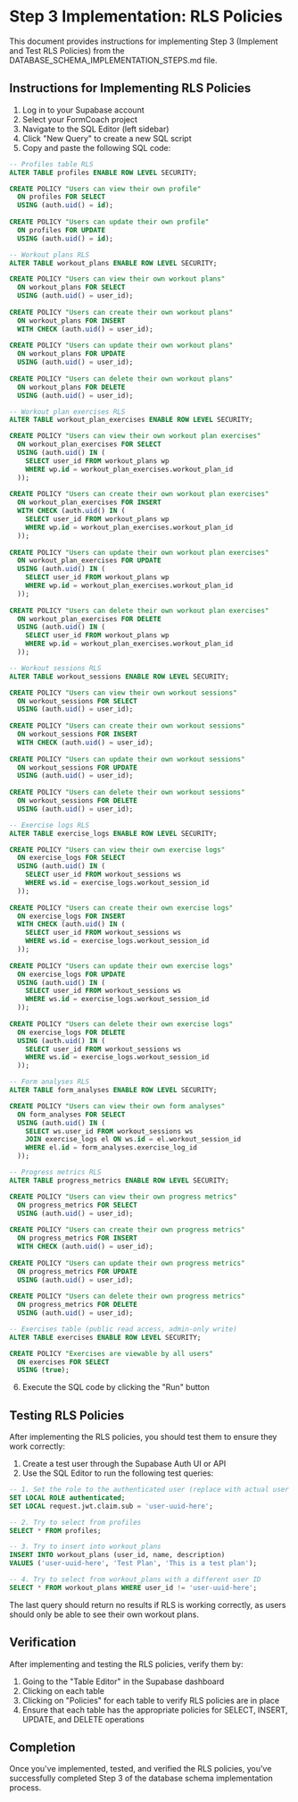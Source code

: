 # Step 3 Implementation: RLS Policies

This document provides instructions for implementing Step 3 (Implement and Test RLS Policies) from the
DATABASE_SCHEMA_IMPLEMENTATION_STEPS.md file.

## Instructions for Implementing RLS Policies

1. Log in to your Supabase account
2. Select your FormCoach project
3. Navigate to the SQL Editor (left sidebar)
4. Click "New Query" to create a new SQL script
5. Copy and paste the following SQL code:

```sql
-- Profiles table RLS
ALTER TABLE profiles ENABLE ROW LEVEL SECURITY;

CREATE POLICY "Users can view their own profile"
  ON profiles FOR SELECT
  USING (auth.uid() = id);
  
CREATE POLICY "Users can update their own profile"
  ON profiles FOR UPDATE
  USING (auth.uid() = id);

-- Workout plans RLS
ALTER TABLE workout_plans ENABLE ROW LEVEL SECURITY;

CREATE POLICY "Users can view their own workout plans"
  ON workout_plans FOR SELECT
  USING (auth.uid() = user_id);
  
CREATE POLICY "Users can create their own workout plans"
  ON workout_plans FOR INSERT
  WITH CHECK (auth.uid() = user_id);
  
CREATE POLICY "Users can update their own workout plans"
  ON workout_plans FOR UPDATE
  USING (auth.uid() = user_id);
  
CREATE POLICY "Users can delete their own workout plans"
  ON workout_plans FOR DELETE
  USING (auth.uid() = user_id);

-- Workout plan exercises RLS
ALTER TABLE workout_plan_exercises ENABLE ROW LEVEL SECURITY;

CREATE POLICY "Users can view their own workout plan exercises"
  ON workout_plan_exercises FOR SELECT
  USING (auth.uid() IN (
    SELECT user_id FROM workout_plans wp 
    WHERE wp.id = workout_plan_exercises.workout_plan_id
  ));
  
CREATE POLICY "Users can create their own workout plan exercises"
  ON workout_plan_exercises FOR INSERT
  WITH CHECK (auth.uid() IN (
    SELECT user_id FROM workout_plans wp 
    WHERE wp.id = workout_plan_exercises.workout_plan_id
  ));
  
CREATE POLICY "Users can update their own workout plan exercises"
  ON workout_plan_exercises FOR UPDATE
  USING (auth.uid() IN (
    SELECT user_id FROM workout_plans wp 
    WHERE wp.id = workout_plan_exercises.workout_plan_id
  ));
  
CREATE POLICY "Users can delete their own workout plan exercises"
  ON workout_plan_exercises FOR DELETE
  USING (auth.uid() IN (
    SELECT user_id FROM workout_plans wp 
    WHERE wp.id = workout_plan_exercises.workout_plan_id
  ));

-- Workout sessions RLS
ALTER TABLE workout_sessions ENABLE ROW LEVEL SECURITY;

CREATE POLICY "Users can view their own workout sessions"
  ON workout_sessions FOR SELECT
  USING (auth.uid() = user_id);
  
CREATE POLICY "Users can create their own workout sessions"
  ON workout_sessions FOR INSERT
  WITH CHECK (auth.uid() = user_id);
  
CREATE POLICY "Users can update their own workout sessions"
  ON workout_sessions FOR UPDATE
  USING (auth.uid() = user_id);
  
CREATE POLICY "Users can delete their own workout sessions"
  ON workout_sessions FOR DELETE
  USING (auth.uid() = user_id);

-- Exercise logs RLS
ALTER TABLE exercise_logs ENABLE ROW LEVEL SECURITY;

CREATE POLICY "Users can view their own exercise logs"
  ON exercise_logs FOR SELECT
  USING (auth.uid() IN (
    SELECT user_id FROM workout_sessions ws 
    WHERE ws.id = exercise_logs.workout_session_id
  ));
  
CREATE POLICY "Users can create their own exercise logs"
  ON exercise_logs FOR INSERT
  WITH CHECK (auth.uid() IN (
    SELECT user_id FROM workout_sessions ws 
    WHERE ws.id = exercise_logs.workout_session_id
  ));
  
CREATE POLICY "Users can update their own exercise logs"
  ON exercise_logs FOR UPDATE
  USING (auth.uid() IN (
    SELECT user_id FROM workout_sessions ws 
    WHERE ws.id = exercise_logs.workout_session_id
  ));
  
CREATE POLICY "Users can delete their own exercise logs"
  ON exercise_logs FOR DELETE
  USING (auth.uid() IN (
    SELECT user_id FROM workout_sessions ws 
    WHERE ws.id = exercise_logs.workout_session_id
  ));

-- Form analyses RLS
ALTER TABLE form_analyses ENABLE ROW LEVEL SECURITY;

CREATE POLICY "Users can view their own form analyses"
  ON form_analyses FOR SELECT
  USING (auth.uid() IN (
    SELECT ws.user_id FROM workout_sessions ws 
    JOIN exercise_logs el ON ws.id = el.workout_session_id
    WHERE el.id = form_analyses.exercise_log_id
  ));

-- Progress metrics RLS
ALTER TABLE progress_metrics ENABLE ROW LEVEL SECURITY;

CREATE POLICY "Users can view their own progress metrics"
  ON progress_metrics FOR SELECT
  USING (auth.uid() = user_id);
  
CREATE POLICY "Users can create their own progress metrics"
  ON progress_metrics FOR INSERT
  WITH CHECK (auth.uid() = user_id);
  
CREATE POLICY "Users can update their own progress metrics"
  ON progress_metrics FOR UPDATE
  USING (auth.uid() = user_id);
  
CREATE POLICY "Users can delete their own progress metrics"
  ON progress_metrics FOR DELETE
  USING (auth.uid() = user_id);

-- Exercises table (public read access, admin-only write)
ALTER TABLE exercises ENABLE ROW LEVEL SECURITY;

CREATE POLICY "Exercises are viewable by all users"
  ON exercises FOR SELECT
  USING (true);
```

6. Execute the SQL code by clicking the "Run" button

## Testing RLS Policies

After implementing the RLS policies, you should test them to ensure they work correctly:

1. Create a test user through the Supabase Auth UI or API
2. Use the SQL Editor to run the following test queries:

```sql
-- 1. Set the role to the authenticated user (replace with actual user ID)
SET LOCAL ROLE authenticated;
SET LOCAL request.jwt.claim.sub = 'user-uuid-here';

-- 2. Try to select from profiles
SELECT * FROM profiles;

-- 3. Try to insert into workout_plans
INSERT INTO workout_plans (user_id, name, description)
VALUES ('user-uuid-here', 'Test Plan', 'This is a test plan');

-- 4. Try to select from workout_plans with a different user ID
SELECT * FROM workout_plans WHERE user_id != 'user-uuid-here';
```

The last query should return no results if RLS is working correctly, as users should only be able to see their own
workout plans.

## Verification

After implementing and testing the RLS policies, verify them by:

1. Going to the "Table Editor" in the Supabase dashboard
2. Clicking on each table
3. Clicking on "Policies" for each table to verify RLS policies are in place
4. Ensure that each table has the appropriate policies for SELECT, INSERT, UPDATE, and DELETE operations

## Completion

Once you've implemented, tested, and verified the RLS policies, you've successfully completed Step 3 of the database
schema implementation process.